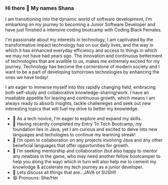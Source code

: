 ### Hi there 👋 My names Shana

I am transitioning into the dynamic world of software development, I'm embarking on my journey to becoming a Junior Software Developer and have just finished a intensive coding bootcamp with Coding Black Females.

I'm passionate about my interests in technology, I am captivated by the transformative impact technology has on our daily lives, and the way in which it has enhanced everyday efficiency and access to things in which we may not have had years ago. The innovation and continuous betterment of technologies that are availble to us, makes me extremely excited for my journey. Technology has become the cornerstone of modern society and I want to be a part of developing tomorrows technologies by enhancing the ones we have today! 

I am eager to immerse myself into this rapidly changing field, embracing both self-study and collaborative knowledge-sharing/work. I have an insatiable appetite for learing and continuous growth, which means I am always ready to absorb insights, tackle challeneges and seek out new interesting topics that will fuel my drive to better my knowledge.

- 🔭 As a tech novice, I'm eager to explore and expand my skills.
- 🌱 Having recently completed my Entry To Tech Bootcamp, my foundation lies in Java, yet I am curious and excited to delve into new languages and techologies to continue my learining streak! 
- 👯 I’m open to collaboration on any projects involving Java and any other beneficial languages that offer opportunities for growth.
- 🤔 I’m seeking mentorship and collaboration (but also happy to mentor any newbies in the game, who may need another fellow bootcamper to help you along the way) which in turn will also help me to cement my knowlodge & accelerate my tech journey as a junior developer.
- 💬 Lets discuss all things that are...JAVA or SUSHI!
- 😄 Pronouns: She/Her

